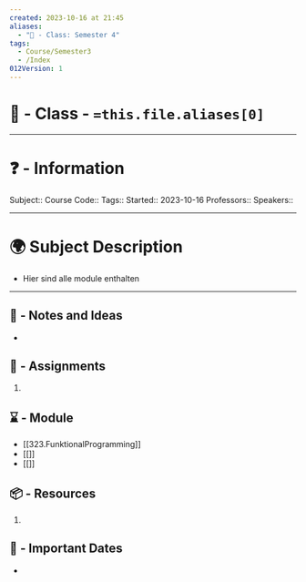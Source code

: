 ```yaml
---
created: 2023-10-16 at 21:45
aliases:
  - "🏫 - Class: Semester 4"
tags:
  - Course/Semester3
  - /Index
012Version: 1
---
```


# 📃 - Class - `=this.file.aliases[0]`
---
# ❓ - Information
Subject::
Course Code::
Tags::
Started:: 2023-10-16
Professors::
Speakers::

---
# 🌍 Subject Description
-   Hier sind alle module enthalten
---

## 📜 - Notes and Ideas
- 
## 🎯 - Assignments
1. 
## ⌛ - Module
- [[323.FunktionalProgramming]]
- [[]]
- [[]]
## 📦 - Resources
1. 
## 📅 - Important Dates
- 

